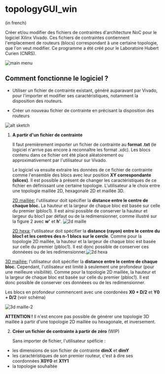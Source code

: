 # topologyGUI_win
(in french)

Créer et/ou modifier des fichiers de contraintes d'architecture NoC pour le logiciel
Xilinx Vivado. Ces fichiers de contraintes contiennent l'emplacement de
routeurs (blocs) correspondant à une certaine topologie, que l'on veut modifier.
Ce programme a été créé pour le Laboratoire Hubert Curien (CNRS).

![main menu](https://user-images.githubusercontent.com/17772801/52050556-30a1ce80-2551-11e9-86b3-0df601561969.png)

## Comment fonctionne le logiciel ?

- Utiliser un fichier de contrainte existant, généré auparavant par Vivado, pour l'importer et modifier ses caractéristiques, notamment la disposition des routeurs.

- Créer un nouveau fichier de contrainte en précisant la disposition des routeurs

![alt sketch](https://user-images.githubusercontent.com/17772801/51992550-7b6a0a80-24ad-11e9-94f2-ee78873cc239.png)

1. **A partir d'un fichier de contrainte**

   Il faut premièrement importer un fichier de contrainte au **format .txt** (le logiciel n'arrive pas encore à reconnaître les format .xdc). Les blocs contenu dans ce fichier ont été placé aléatoirement ou approximativement par l'utilisateur sur Vivado. 

   Le logiciel va ensuite extraire les données de ce fichier de contrainte comme l'ensemble des blocs avec leur position **XY correspondante (slices)**. Il est possible à présent de changer les caractéristiques de ce fichier en définissant une certaine topologie. L'utilisateur a le choix entre une topologie maillée 2D, hexagonale 2D et maillée 3D.

   <u>2D maillée:</u>  l'utilisateur doit spécifier la **distance entre le centre de chaque bloc.** La hauteur et la largeur de chaque bloc est basée sur celle du premier (pbloc1). Il est ainsi possible de conserver la hauteur et largeur du bloc1 par défaut ou de la redimensionner, comme illustré sur la figure 2 avec **w'** et **h'**. ![2d maille](https://user-images.githubusercontent.com/17772801/52047707-e10bd480-2549-11e9-8bd6-777aff1ddad8.png)

   <u>2D hexa:</u> l'utilisateur doit spécifier la **distance (rayon) entre le centre du bloc1 et les centres des n-1 blocs sur le cercle**. Comme pour la topologie 2D maillée, la hauteur et la largeur de chaque bloc est basée sur celle du premier (pbloc1). Il est donc possible de conserver ces donnéees ou de les redimensionner.![2d hexa](https://user-images.githubusercontent.com/17772801/52047706-e10bd480-2549-11e9-8150-920f9b6844f3.png)

<u>3D maillée:</u>  l'utilisateur doit spécifier la **distance entre le centre de chaque bloc.** Cependant, l'utilisateur est limité à seulement une profondeur (pour une meilleure visibilité).  Comme pour la topologie 2D maillée, la hauteur et la largeur de chaque bloc est basée sur celle du premier (pbloc1). Il est donc possible de conserver ces donnéees ou de les redimensionner.

Les blocs en profondeur commencent avec une coordonées **X0 + D/2** et **Y0 + D/2** (voir schéma) 

![3d maille-2](https://user-images.githubusercontent.com/17772801/52051068-ba9e6700-2552-11e9-80ce-84024e3a2d9c.png)

**ATTENTION !** Il n'est encore pas possible de générer une topologie 3D maillée à partir d'une topologie 2D maillée ou hexagonale, et inversement.

2. **Créer un fichier de contrainte à partir de zéro** (WIP)

   Sans importer de fichier, l'utilisateur spéficie :

- les dimensions de son fichier de contrainte **dimX** et **dimY**
- les caractéristiques de son premier routeur, c'est à dire ses coordonnées **X0Y0** et **X1Y1**
- la topologie souhaîtée 
